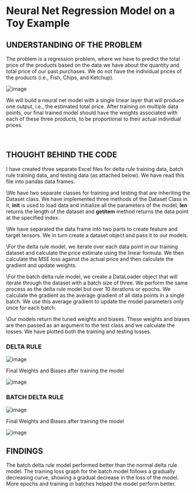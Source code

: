 # Neural Net Regression Model on a Toy Example


## UNDERSTANDING OF THE PROBLEM

The problem is a regression problem, where we have to predict the total price of the products based on the data we have about the quantity and total price of our past purchases. We do not have the individual prices of the products (i.e., Fish, Chips, and Ketchup).

![image](https://github.com/AishwaryaHastak/Basic_NN_toy_model/assets/31357026/ed8864f3-44cf-42e6-a887-b3fa09efea96)


We will build a neural net model with a single linear layer that will produce one output, i.e., the estimated total price. After training on multiple data points, our final trained model should have the weights associated with each of these three products, to be proportional to their actual individual prices.

<br>

## THOUGHT BEHIND THE CODE

I have created three separate Excel files for delta rule training data, batch rule training data, and testing data (as attached below). We have read this file into pandas data frames.
 	 	 
\We have two separate classes for training and testing that are inheriting the Dataset class. We have implemented three methods of the Dataset Class in it, __init__ is used to load data and initialize all the parameters of the model, __len__ returns the length of the dataset and __getitem__ method returns the data point at the specified index.

\We have separated the data frame into two parts to create feature and target tensors. We in turn create a dataset object and pass it to our models.

\For the delta rule model, we iterate over each data point in our training dataset and calculate the price estimate using the linear formula. We then calculate the MSE loss against the actual price and then calculate the gradient and update weights.

\For the batch delta rule model, we create a DataLoader object that will iterate through the dataset with a batch size of three. We perform the same process as the delta rule model but over 10 iterations or epochs. We calculate the gradient as the average gradient of all data points in a single batch. We use this average gradient to update the model parameters only once for each batch.

\Our models return the tuned weights and biases. These weights and biases are then passed as an argument to the test class and we calculate the losses. We have plotted both the training and testing losses.

### DELTA RULE

![image](https://github.com/AishwaryaHastak/Basic_NN_toy_model/assets/31357026/c39237a4-d447-42ea-a168-03131393eeec)


Final Weights and Biases after training the model

![image](https://github.com/AishwaryaHastak/Basic_NN_toy_model/assets/31357026/01852b3d-5dcb-499c-9d6a-575e2e1be5ea)


### BATCH DELTA RULE

![image](https://github.com/AishwaryaHastak/Basic_NN_toy_model/assets/31357026/4ad70bdf-2496-4fc5-b15c-2c99721107d7)


Final Weights and Biases after training the model

![image](https://github.com/AishwaryaHastak/Basic_NN_toy_model/assets/31357026/881f6ec9-ca85-4680-8c57-286b7559f310)




## FINDINGS

The batch delta rule model performed better than the normal delta rule model. The training loss graph for the batch model follows a gradually decreasing curve, showing a gradual decrease in the loss of the model. More epochs and training in batches helped the model perform better.
